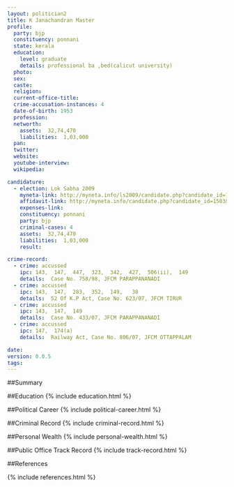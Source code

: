 ```yaml
---
layout: politician2
title: K Janachandran Master
profile: 
  party: bjp
  constituency: ponnani
  state: kerala
  education: 
    level: graduate
    details: professional ba ,bed(calicut university)
  photo: 
  sex: 
  caste: 
  religion: 
  current-office-title: 
  crime-accusation-instances: 4
  date-of-birth: 1953
  profession: 
  networth: 
    assets:  32,74,470
    liabilities:  1,03,000
  pan: 
  twitter: 
  website: 
  youtube-interview: 
  wikipedia: 

candidature: 
  - election: Lok Sabha 2009
    myneta-link: http://myneta.info/ls2009/candidate.php?candidate_id=1503
    affidavit-link: http://myneta.info/candidate.php?candidate_id=1503&scan=original
    expenses-link: 
    constituency: ponnani 
    party: bjp
    criminal-cases: 4
    assets:  32,74,470
    liabilities:  1,03,000
    result:  

crime-record: 
  - crime: accussed
    ipc: 143,  147,  447,  323,  342,  427,  506(ii),  149
    details:  Case No. 758/98, JFCM PARAPPANANADI  
  - crime: accussed
    ipc: 143,  147,  283,  352,  149,   38
    details:  52 Of K.P Act, Case No. 623/07, JFCM TIRUR  
  - crime: accussed
    ipc: 143,  147,  149
    details:  Case No. 433/07, JFCM PARAPPANANADI  
  - crime: accussed
    ipc: 147,  174(a)
    details:  Railway Act, Case No. 806/07, JFCM OTTAPPALAM  

date: 
version: 0.0.5
tags: 
---
```

##Summary


##Education
{% include education.html %}


##Political Career
{% include political-career.html %}


##Criminal Record
{% include criminal-record.html %}


##Personal Wealth
{% include personal-wealth.html %}


##Public Office Track Record
{% include track-record.html %}


##References


{% include references.html %}